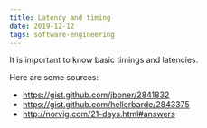 ```yaml
---
title: Latency and timing
date: 2019-12-12
tags: software-engineering
---
```


It is important to know basic timings and latencies.

Here are some sources:

* https://gist.github.com/jboner/2841832
* https://gist.github.com/hellerbarde/2843375
* http://norvig.com/21-days.html#answers
